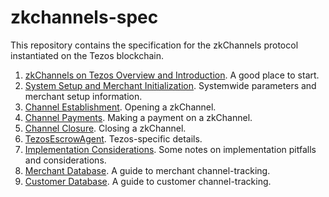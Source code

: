 # zkchannels-spec

This repository contains the specification for the zkChannels protocol instantiated on the Tezos blockchain.

1. [zkChannels on Tezos Overview and Introduction](tezos/0-overview-and-index.md). A good place to start.
1. [System Setup and Merchant Initialization](tezos/1-setup.md). Systemwide parameters and merchant setup information.
1. [Channel Establishment](tezos/2-channel-establishment.md). Opening a zkChannel.
1. [Channel Payments](tezos/3-channel-payments.md). Making a payment on a zkChannel.
1. [Channel Closure](tezos/4-channel-closure.md). Closing a zkChannel.
1. [TezosEscrowAgent](tezos/5-tezos-escrowagent.md). Tezos-specific details.
1. [Implementation Considerations](tezos/implementation-considerations.md). Some notes on implementation pitfalls and considerations.
1. [Merchant Database](tezos/merchant-database.md). A guide to merchant channel-tracking.
1. [Customer Database](tezos/customer-database.md). A guide to customer channel-tracking.